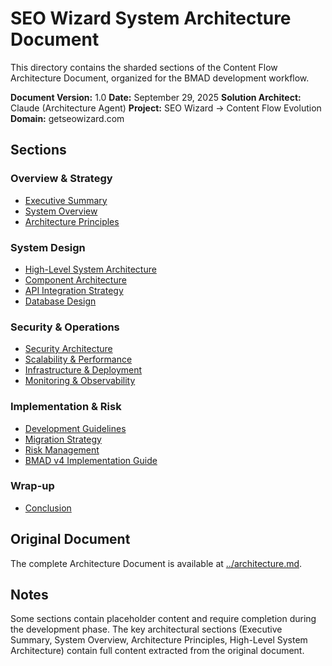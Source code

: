 # SEO Wizard System Architecture Document

This directory contains the sharded sections of the Content Flow Architecture Document, organized for the BMAD development workflow.

**Document Version:** 1.0
**Date:** September 29, 2025
**Solution Architect:** Claude (Architecture Agent)
**Project:** SEO Wizard → Content Flow Evolution
**Domain:** getseowizard.com

## Sections

### Overview & Strategy
- [Executive Summary](executive-summary.md)
- [System Overview](system-overview.md)
- [Architecture Principles](architecture-principles.md)

### System Design
- [High-Level System Architecture](high-level-system-architecture.md)
- [Component Architecture](component-architecture.md)
- [API Integration Strategy](api-integration-strategy.md)
- [Database Design](database-design.md)

### Security & Operations
- [Security Architecture](security-architecture.md)
- [Scalability & Performance](scalability-performance.md)
- [Infrastructure & Deployment](infrastructure-deployment.md)
- [Monitoring & Observability](monitoring-observability.md)

### Implementation & Risk
- [Development Guidelines](development-guidelines.md)
- [Migration Strategy](migration-strategy.md)
- [Risk Management](risk-management.md)
- [BMAD v4 Implementation Guide](bmad-v4-implementation-guide.md)

### Wrap-up
- [Conclusion](conclusion.md)

## Original Document

The complete Architecture Document is available at [../architecture.md](../architecture.md).

## Notes

Some sections contain placeholder content and require completion during the development phase. The key architectural sections (Executive Summary, System Overview, Architecture Principles, High-Level System Architecture) contain full content extracted from the original document.